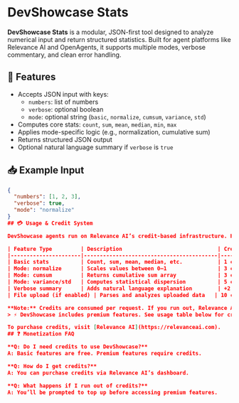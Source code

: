 # DevShowcase Stats

**DevShowcase Stats** is a modular, JSON-first tool designed to analyze numerical input and return structured statistics. Built for agent platforms like Relevance AI and OpenAgents, it supports multiple modes, verbose commentary, and clean error handling.

## 🔧 Features

- Accepts JSON input with keys:
  - `numbers`: list of numbers
  - `verbose`: optional boolean
  - `mode`: optional string (`basic`, `normalize`, `cumsum`, `variance`, `std`)
- Computes core stats: `count`, `sum`, `mean`, `median`, `min`, `max`
- Applies mode-specific logic (e.g., normalization, cumulative sum)
- Returns structured JSON output
- Optional natural language summary if `verbose` is `true`

## 📥 Example Input

```json
{
  "numbers": [1, 2, 3],
  "verbose": true,
  "mode": "normalize"
}
## 💳 Usage & Credit System

DevShowcase agents run on Relevance AI’s credit-based infrastructure. Here’s how usage works:

| Feature Type         | Description                              | Credit Cost |
|----------------------|------------------------------------------|-------------|
| Basic stats          | Count, sum, mean, median, etc.           | 1 credit    |
| Mode: normalize      | Scales values between 0–1                | 3 credits   |
| Mode: cumsum         | Returns cumulative sum array             | 3 credits   |
| Mode: variance/std   | Computes statistical dispersion          | 5 credits   |
| Verbose summary      | Adds natural language explanation        | +2 credits  |
| File upload (if enabled) | Parses and analyzes uploaded data   | 10 credits  |

**Note:** Credits are consumed per request. If you run out, Relevance AI will prompt you to top up.
> ⚡ DevShowcase includes premium features. See usage table below for credit costs.

To purchase credits, visit [Relevance AI](https://relevanceai.com).
## ❓ Monetization FAQ

**Q: Do I need credits to use DevShowcase?**  
A: Basic features are free. Premium features require credits.

**Q: How do I get credits?**  
A: You can purchase credits via Relevance AI’s dashboard.

**Q: What happens if I run out of credits?**  
A: You’ll be prompted to top up before accessing premium features.
